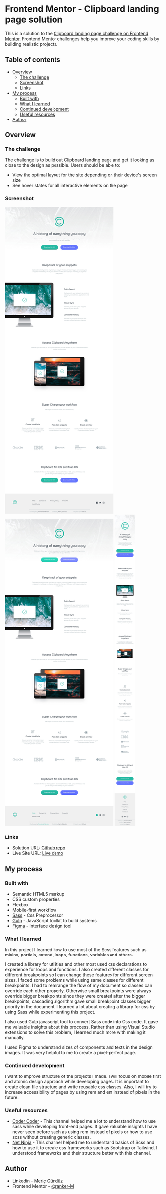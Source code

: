 # Frontend Mentor - Clipboard landing page solution

This is a solution to the [Clipboard landing page challenge on Frontend Mentor](https://www.frontendmentor.io/challenges/clipboard-landing-page-5cc9bccd6c4c91111378ecb9). Frontend Mentor challenges help you improve your coding skills by building realistic projects.

## Table of contents

- [Overview](#overview)
  - [The challenge](#the-challenge)
  - [Screenshot](#screenshot)
  - [Links](#links)
- [My process](#my-process)
  - [Built with](#built-with)
  - [What I learned](#what-i-learned)
  - [Continued development](#continued-development)
  - [Useful resources](#useful-resources)
- [Author](#author)

## Overview

### The challenge

The challenge is to build out Clipboard landing page and get it looking as close to the design as possible. Users should be able to:

- View the optimal layout for the site depending on their device's screen size
- See hover states for all interactive elements on the page

### Screenshot

<img src="./images/Clipboard-landing-page_page.jpg" alt="Solution Desktop screenshot" width="350"> </img>
<img src="./images/Clipboard-landing-page-active_page.jpg" alt="Solution Desktop Active screenshot" width="350"> </img>
<img src="./images/Clipboard-landing-mobile-page.jpg" alt="Solution Mobile screenshot" height="1000"> </img>

### Links

- Solution URL: [Github repo](https://github.com/ranker-M/ranker-M.github.io/tree/main/clipboard-landing-page-master)
- Live Site URL: [Live demo](https://ranker-m.github.io/clipboard-landing-page-master/)

## My process

### Built with

- Semantic HTML5 markup
- CSS custom properties
- Flexbox
- Mobile-first workflow
- [Sass](https://sass-lang.com) - Css Preprocessor
- [Gulp](https://gulpjs.com) - JavaScript toolkit to build systems
- [Figma](https://www.figma.com) - interface design tool

### What I learned

In this project I learned how to use most of the Scss features such as mixins, partials, extend, loops, functions, variables and others.

I created a library for utilities and other most used css declarations to experience for loops and functions. I also created different classes for different breakpoints so I can change these features for different screen sizes. I faced some problems while using same classes for different breakpoints. I had to rearrange the flow of my document so classes can override each other properly. Otherwise small breakpoints were always override bigger breakpoints since they were created after the bigger breakpoints, cascading algorithm gave small breakpoint classes bigger priority in the document. I learned a lot about creating a library for css by using Sass while experimenting this project.

I also used Gulp javascript tool to convert Sass code into Css code. It gave me valuable insights about this proccess. Rather than using Visual Studio extensions to solve this problem, I learned much more with making it manually.

I used Figma to understand sizes of components and texts in the design images. It was very helpful to me to create a pixel-perfect page.

### Continued development

I want to improve structure of the projects I made. I will focus on mobile first and atomic design approach while developing pages. It is important to create clean file structure and write reusable css classes. Also, I will try to increase accessibility of pages by using rem and em instead of pixels in the future.

### Useful resources

- [Coder Coder](https://www.youtube.com/c/TheCoderCoder/videos) - This channel helped me a lot to understand how to use sass while developing front-end pages. It gave valuable insights I have never seen before such as using rem instead of pixels or how to use scss without creating generic classes.
- [Net Ninja](https://www.youtube.com/c/TheNetNinja) - This channel helped me to understand basics of Scss and how to use it to create css frameworks such as Bootstrap or Tailwind. I understood frameworks and their structure better with this channel.

## Author

- Linkedin - [Meriç Gündüz](https://www.linkedin.com/in/meriç-gündüz-198a99186/)
- Frontend Mentor - [@ranker-M](https://www.frontendmentor.io/profile/ranker-M)
